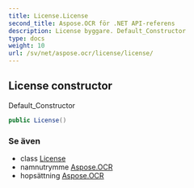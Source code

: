 ```yaml
---
title: License.License
second_title: Aspose.OCR för .NET API-referens
description: License byggare. Default_Constructor
type: docs
weight: 10
url: /sv/net/aspose.ocr/license/license/
---
```

## License constructor

Default_Constructor

```csharp
public License()
```

### Se även

* class [License](../)
* namnutrymme [Aspose.OCR](../../license/)
* hopsättning [Aspose.OCR](../../../)


